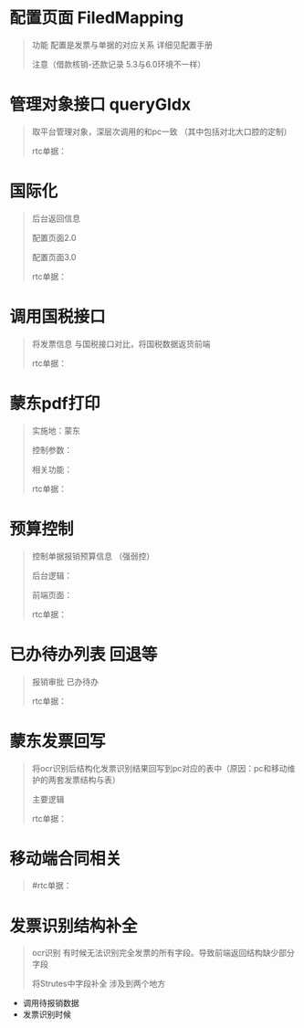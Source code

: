 # 配置页面 FiledMapping

> 功能 配置是发票与单据的对应关系  详细见配置手册
>
> 注意（借款核销-还款记录 5.3与6.0环境不一样）







#  管理对象接口 queryGldx

> 取平台管理对象，深层次调用的和pc一致 （其中包括对北大口腔的定制）
>
> rtc单据：
>
> 





# 国际化

> 后台返回信息
>
> 配置页面2.0
>
> 配置页面3.0
>
> rtc单据：







 # 调用国税接口

> 将发票信息 与国税接口对比，将国税数据返货前端
>
> rtc单据：







# 蒙东pdf打印

> 实施地：蒙东
>
> 控制参数：
>
> 相关功能：
>
> rtc单据：







# 预算控制

> 控制单据报销预算信息 （强弱控）
>
> 后台逻辑：
>
> 前端页面：
>
> rtc单据：





# 已办待办列表 回退等

> 报销审批 已办待办
>
> rtc单据：







# 蒙东发票回写

> 将ocr识别后结构化发票识别结果回写到pc对应的表中（原因：pc和移动维护的两套发票结构与表）
>
> 主要逻辑
>
> rtc单据：





# 移动端合同相关

>
>
>#rtc单据：







# 发票识别结构补全

> ocr识别 有时候无法识别完全发票的所有字段。导致前端返回结构缺少部分字段
>
> 将Strutes中字段补全  涉及到两个地方 

- 调用待报销数据
- 发票识别时候













 

